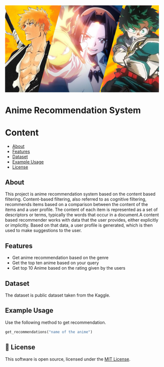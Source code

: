 <p><img src="anime.jpg" /></p>
<p>
<h1>Anime Recommendation System</h1>



<h1>Content</h1>

* [About](#About)
* [Features](#features)
* [Dataset](#dataset)
*  [Example Usage](#usage)
*  [License](#license)


<a id="About"></a>
## About
This project is anime recommendation system based on the content based filtering. Content-based filtering, also referred to as cognitive filtering, recommends items based on a comparison between the content of the items and a user profile. The content of each item is represented as a set of descriptors or terms, typically the words that occur in a document.A content based recommender works with data that the user provides, either explicitly or implicitly. Based on that data, a user profile is generated, which is then used to make suggestions to the user.

<a id="features"></a>
##  Features
- Get anime recommendation based on the genre
- Get the top ten anime based on your query
- Get top 10 Anime based on the rating given by the users

<a id="dataset"></a>
## Dataset
The dataset is public dataset taken from the Kaggle.

##  Example Usage
<a id="usage-basic"></a>
Use the following method to get recommendation. 
```python
get_recommendations("name of the anime")
```
<a id="license"></a>
## 📜 License
This software is open source, licensed under the [MIT License](https://github.com/mansi75/Anime-Recommendation-System/blob/master/LICENSE).



